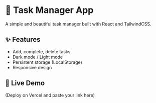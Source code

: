# 📝 Task Manager App

A simple and beautiful task manager built with React and TailwindCSS.

## ✨ Features
- Add, complete, delete tasks
- Dark mode / Light mode
- Persistent storage (LocalStorage)
- Responsive design

## 🚀 Live Demo
(Deploy on Vercel and paste your link here)


